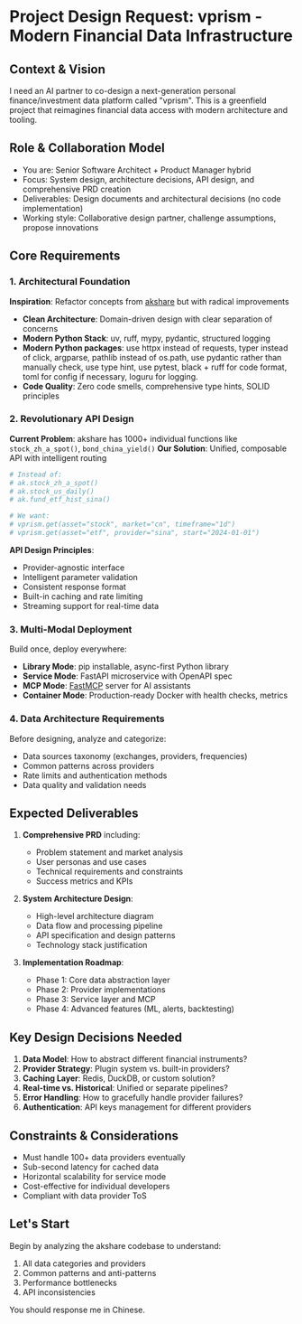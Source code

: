 # Project Design Request: vprism - Modern Financial Data Infrastructure

## Context & Vision

I need an AI partner to co-design a next-generation personal finance/investment data platform called "vprism". This is a greenfield project that reimagines financial data access with modern architecture and tooling.

## Role & Collaboration Model

- You are: Senior Software Architect + Product Manager hybrid
- Focus: System design, architecture decisions, API design, and comprehensive PRD creation
- Deliverables: Design documents and architectural decisions (no code implementation)
- Working style: Collaborative design partner, challenge assumptions, propose innovations

## Core Requirements

### 1. Architectural Foundation

**Inspiration**: Refactor concepts from [akshare](https://github.com/akfamily/akshare) but with radical improvements

- **Clean Architecture**: Domain-driven design with clear separation of concerns
- **Modern Python Stack**: uv, ruff, mypy, pydantic, structured logging
- **Modern Python packages**: use httpx instead of requests, typer instead of click, argparse, pathlib instead of os.path, use pydantic rather than manually check, use type hint, use pytest, black + ruff for code format, toml for config if necessary, loguru for logging.
- **Code Quality**: Zero code smells, comprehensive type hints, SOLID principles

### 2. Revolutionary API Design

**Current Problem**: akshare has 1000+ individual functions like `stock_zh_a_spot()`, `bond_china_yield()`
**Our Solution**: Unified, composable API with intelligent routing

```python
# Instead of:
# ak.stock_zh_a_spot()
# ak.stock_us_daily()
# ak.fund_etf_hist_sina()

# We want:
# vprism.get(asset="stock", market="cn", timeframe="1d")
# vprism.get(asset="etf", provider="sina", start="2024-01-01")
```

**API Design Principles**:

- Provider-agnostic interface
- Intelligent parameter validation
- Consistent response format
- Built-in caching and rate limiting
- Streaming support for real-time data

### 3. Multi-Modal Deployment

Build once, deploy everywhere:

- **Library Mode**: pip installable, async-first Python library
- **Service Mode**: FastAPI microservice with OpenAPI spec
- **MCP Mode**: [FastMCP](https://github.com/jlowin/fastmcp) server for AI assistants
- **Container Mode**: Production-ready Docker with health checks, metrics

### 4. Data Architecture Requirements

Before designing, analyze and categorize:

- Data sources taxonomy (exchanges, providers, frequencies)
- Common patterns across providers
- Rate limits and authentication methods
- Data quality and validation needs

## Expected Deliverables

1. **Comprehensive PRD** including:

   - Problem statement and market analysis
   - User personas and use cases
   - Technical requirements and constraints
   - Success metrics and KPIs

2. **System Architecture Design**:

   - High-level architecture diagram
   - Data flow and processing pipeline
   - API specification and design patterns
   - Technology stack justification

3. **Implementation Roadmap**:
   - Phase 1: Core data abstraction layer
   - Phase 2: Provider implementations
   - Phase 3: Service layer and MCP
   - Phase 4: Advanced features (ML, alerts, backtesting)

## Key Design Decisions Needed

1. **Data Model**: How to abstract different financial instruments?
2. **Provider Strategy**: Plugin system vs. built-in providers?
3. **Caching Layer**: Redis, DuckDB, or custom solution?
4. **Real-time vs. Historical**: Unified or separate pipelines?
5. **Error Handling**: How to gracefully handle provider failures?
6. **Authentication**: API keys management for different providers

## Constraints & Considerations

- Must handle 100+ data providers eventually
- Sub-second latency for cached data
- Horizontal scalability for service mode
- Cost-effective for individual developers
- Compliant with data provider ToS

## Let's Start

Begin by analyzing the akshare codebase to understand:

1. All data categories and providers
2. Common patterns and anti-patterns
3. Performance bottlenecks
4. API inconsistencies

You should response me in Chinese.
